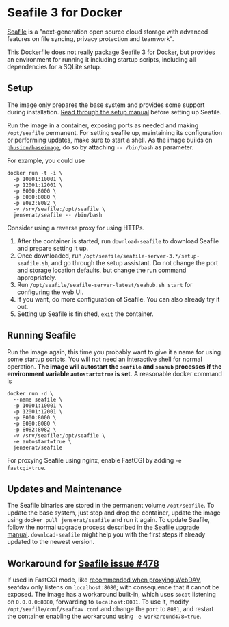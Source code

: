 # Seafile 3 for Docker

[Seafile](http://www.seafile.com/) is a "next-generation open source cloud storage
with advanced features on file syncing, privacy protection and teamwork".

This Dockerfile does not really package Seafile 3 for Docker, but provides an environment for running it including startup scripts, including all dependencies for a SQLite setup.

## Setup

The image only prepares the base system and provides some support during installation. [Read through the setup manual](https://github.com/haiwen/seafile/wiki/Download-and-setup-seafile-server) before setting up Seafile.

Run the image in a container, exposing ports as needed and making `/opt/seafile` permanent. For setting seafile up, maintaining its configuration or performing updates, make sure to start a shell. As the image builds on [`phusion/baseimage`](https://github.com/phusion/baseimage-docker), do so by attaching `-- /bin/bash` as parameter.


For example, you could use

    docker run -t -i \
      -p 10001:10001 \
      -p 12001:12001 \
      -p 8000:8000 \
      -p 8080:8080 \
      -p 8082:8082 \
      -v /srv/seafile:/opt/seafile \
      jenserat/seafile -- /bin/bash

Consider using a reverse proxy for using HTTPs.

1. After the container is started, run `download-seafile` to download Seafile and prepare setting it up.
2. Once downloaded, run `/opt/seafile/seafile-server-3.*/setup-seafile.sh`, and go through the setup assistant. Do not change the port and storage location defaults, but change the run command appropriately.
3. Run `/opt/seafile/seafile-server-latest/seahub.sh start` for configuring the web UI.
4. If you want, do more configuration of Seafile. You can also already try it out.
5. Setting up Seafile is finished, `exit` the container.

## Running Seafile

Run the image again, this time you probably want to give it a name for using some startup scripts. You will not need an interactive shell for normal operation. **The image will autostart the `seafile` and `seahub` processes if the environment variable `autostart=true` is set.** A reasonable docker command is

    docker run -d \
      --name seafile \
      -p 10001:10001 \
      -p 12001:12001 \
      -p 8000:8000 \
      -p 8080:8080 \
      -p 8082:8082 \
      -v /srv/seafile:/opt/seafile \
      -e autostart=true \
      jenserat/seafile

For proxying Seafile using nginx, enable FastCGI by adding `-e fastcgi=true`.

## Updates and Maintenance

The Seafile binaries are stored in the permanent volume `/opt/seafile`. To update the base system, just stop and drop the container, update the image using `docker pull jenserat/seafile` and run it again. To update Seafile, follow the normal upgrade process described in the [Seafile upgrade manual](https://github.com/haiwen/seafile/wiki/Upgrading-Seafile-Server). `download-seafile` might help you with the first steps if already updated to the newest version.

## Workaround for [Seafile issue #478](https://github.com/haiwen/seafile/issues/478)

If used in FastCGI mode, like [recommended when proxying WebDAV](http://manual.seafile.com/extension/webdav.html#sample-configuration-2-with-nginxapache), seafdav only listens on `localhost:8080`; with consequence that it cannot be exposed. The image has a workaround built-in, which uses `socat` listening on `0.0.0.0:8080`, forwarding to `localhost:8081`. To use it, modify `/opt/seafile/conf/seafdav.conf` and change the `port` to `8081`, and restart the container enabling the workaround using `-e workaround478=true`.
